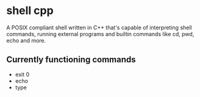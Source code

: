 # shell cpp
 A POSIX compliant shell written in C++ that's capable of interpreting shell commands, running external programs and builtin commands like cd, pwd, echo and more.
## Currently functioning commands
- exit 0
- echo
- type 
